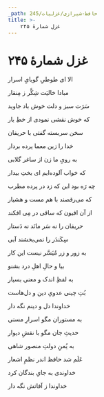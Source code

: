 ```yaml
---
_path: حافظ-شیرازی/غزلیات/245
title: >-
    غزل شمارهٔ ۲۴۵
---
```

# غزل شمارهٔ ۲۴۵

<div class="b" id="bn1"><div class="m1"><p>الا ای طوطیِ گویایِ اسرار</p></div>
<div class="m2"><p>مبادا خالیَت شِکَّر ز مِنقار</p></div></div>
<div class="b" id="bn2"><div class="m1"><p>سَرَت سبز و دلت خوش باد جاوید</p></div>
<div class="m2"><p>که خوش نقشی نمودی از خطِ یار</p></div></div>
<div class="b" id="bn3"><div class="m1"><p>سخن سربسته گفتی با حریفان</p></div>
<div class="m2"><p>خدا را زین معما پرده بردار</p></div></div>
<div class="b" id="bn4"><div class="m1"><p>به رویِ ما زن از ساغر گلابی</p></div>
<div class="m2"><p>که خواب آلوده‌ایم ای بختِ بیدار</p></div></div>
<div class="b" id="bn5"><div class="m1"><p>چه رَه بود این که زد در پرده مطرب</p></div>
<div class="m2"><p>که می‌رقصند با هم مست و هشیار</p></div></div>
<div class="b" id="bn6"><div class="m1"><p>از آن افیون که ساقی در مِی افکند</p></div>
<div class="m2"><p>حریفان را نه سَر مانَد نه دَستار</p></div></div>
<div class="b" id="bn7"><div class="m1"><p>سِکَندَر را نمی‌بخشند آبی</p></div>
<div class="m2"><p>به زور و زر مُیَسَّر نیست این کار</p></div></div>
<div class="b" id="bn8"><div class="m1"><p>بیا و حالِ اهلِ درد بشنو</p></div>
<div class="m2"><p>به لفظِ اندک و معنی بسیار</p></div></div>
<div class="b" id="bn9"><div class="m1"><p>بُتِ چینی عدویِ دین و دل‌هاست</p></div>
<div class="m2"><p>خداوندا دل و دینم نگه دار</p></div></div>
<div class="b" id="bn10"><div class="m1"><p>به مستوران مگو اسرارِ مستی</p></div>
<div class="m2"><p>حدیثِ جان مگو با نقشِ دیوار</p></div></div>
<div class="b" id="bn11"><div class="m1"><p>به یُمنِ دولتِ منصور شاهی</p></div>
<div class="m2"><p>عَلَم شد حافظ اندر نظمِ اشعار</p></div></div>
<div class="b" id="bn12"><div class="m1"><p>خداوندی به جایِ بندگان کرد</p></div>
<div class="m2"><p>خداوندا ز آفاتش نگه دار</p></div></div>
